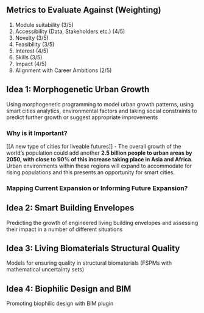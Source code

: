 ## Metrics to Evaluate Against (Weighting)

1. Module suitability (3/5)
2. Accessibility (Data, Stakeholders etc.) (4/5)
3. Novelty (3/5)
4. Feasibility (3/5)
5. Interest (4/5)
6. Skills (3/5)
7. Impact (4/5)
8. Alignment with Career Ambitions (2/5)
## Idea 1: Morphogenetic Urban Growth
Using morphogenetic programming to model urban growth patterns, using smart cities analytics, environmental factors and taking social constraints to predict further growth or suggest appropriate improvements
### Why is it Important?
[[A new type of cities for liveable futures]] - The overall growth of the world’s population could add another **2.5 billion people to urban areas by 2050, with close to 90% of this increase taking place in Asia and Africa**. Urban environments within these regions will expand to accommodate for rising populations and this presents an opportunity for smart cities.
### Mapping Current Expansion or Informing Future Expansion?


## Idea 2: Smart Building Envelopes
Predicting the growth of engineered living building envelopes and assessing their impact in a number of different situations

## Idea 3: Living Biomaterials Structural Quality
Models for ensuring quality in structural biomaterials (FSPMs with mathematical uncertainty sets)

## Idea 4: Biophilic Design and BIM
Promoting biophilic design with BIM plugin


